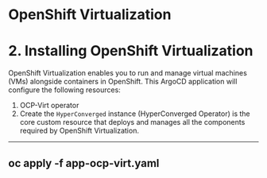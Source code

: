 # OpenShift Virtualization

# 2. Installing OpenShift Virtualization

OpenShift Virtualization enables you to run and manage virtual machines (VMs) alongside containers in OpenShift. This ArgoCD application will configure the following resources:

1. OCP-Virt operator
2. Create the `HyperConverged` instance (HyperConverged Operator) is the core custom resource that deploys and manages all the components required by OpenShift Virtualization. 

----
oc apply -f app-ocp-virt.yaml
----